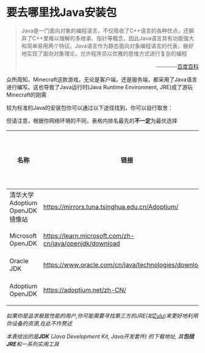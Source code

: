# 要去哪里找Java安装包

> Java是一门面向对象的编程语言，不仅吸收了C++语言的各种优点，还摒弃了C++里难以理解的多继承、指针等概念，因此Java语言具有功能强大和简单易用两个特征。Java语言作为静态面向对象编程语言的代表，极好地实现了面向对象理论，允许程序员以优雅的思维方式进行复杂的编程
> <p style="text-align: right;">————<a href = "https://baike.baidu.com/item/JaVa/85979">百度百科</a></p>

众所周知，Minecraft这款游戏，无论是客户端，还是服务端，都采用了Java语言进行编写。这也导致了Java运行时(Java Runtime Environment, JRE)成了游玩Minecraft的刚需

较为标准的Java的安装包你可以通过以下途径找到，你可以自行取舍：

但请注意，根据你网络环境的不同，表格内排名最先的**不一定**为最优选择

|名称|链接|下载速度|需要登录/注册|
|---|---|---|---|
|清华大学Adoptium OpenJDK镜像站|<https://mirrors.tuna.tsinghua.edu.cn/Adoptium/>|快|不需要|
|Microsoft OpenJDK|<https://learn.microsoft.com/zh-cn/java/openjdk/download>|较快|不需要|
|Oracle JDK|<https://www.oracle.com/cn/java/technologies/downloads/>|适中|需要|
|Adoptium OpenJDK|<https://adoptium.net/zh-CN/>|慢|不需要|

*如果你是追求极致性能的用户,你可能需要寻找第三方的JRE(如[Zulu](https://www.azul.com/downloads/?package=jdk#zulu))来更好地利用你设备的资源,在此不作赘述*

*本表给出的是**JDK** (Java Development Kit, Java开发套件) 的下载地址, 其**包括JRE**和一系列实用工具*
